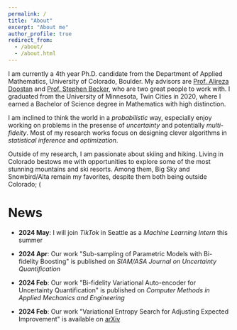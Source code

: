 ```yaml
---
permalink: /
title: "About"
excerpt: "About me"
author_profile: true
redirect_from: 
  - /about/
  - /about.html
---
```


I am currently a 4th year Ph.D. candidate from the Department of Applied Mathematics, University of Colorado, Boulder.
My advisors are [Prof. Alireza Doostan](https://www.colorado.edu/aerospace/alireza-doostan) and [Prof. Stephen Becker](https://amath.colorado.edu/faculty/becker/), who are two great people to work with. 
I graduated from the University of Minnesota, Twin Cities in 2020, where I earned a Bachelor of Science degree in Mathematics with high distinction.

I am inclined to think the world in a *probabilistic* way, especially enjoy working on problems in the presense of *uncertainty* and potentially *multi-fideity*. Most of my research works focus on designing clever algorithms in *statistical inference* and *optimization*. 

Outside of my research, I am passionate about skiing and hiking. Living in Colorado bestows me with opportunities to explore some of the most stunning mountains and ski resorts. Among them, Big Sky and Snowbird/Alta remain my favorites, despite them both being outside Colorado; (

News
======
- **2024 May**: I will join *TikTok* in Seattle as a *Machine Learning Intern* this summer

- **2024 Apr**: Our work "Sub-sampling of Parametric Models with Bi-fidelity Boosting" is published on *SIAM/ASA Journal on Uncertainty Quantification*

- **2024 Feb**: Our work "Bi-fidelity Variational Auto-encoder for Uncertainty Quantification" is published on *Computer Methods in Applied Mechanics and Engineering*

- **2024 Feb**: Our work "Variational Entropy Search for Adjusting Expected Improvement" is available on [arXiv](https://arxiv.org/abs/2402.11345)
